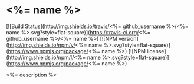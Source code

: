 # <%= name %>
[![Build Status](http://img.shields.io/travis/<%= github_username %>/<%= name %>.svg?style=flat-square)](https://travis-ci.org/<%= github_username %>/<%= name %>) [![NPM version](http://img.shields.io/npm/v/<%= name %>.svg?style=flat-square)](https://www.npmjs.org/package/<%= name %>) [![NPM license](http://img.shields.io/npm/l/<%= name %>.svg?style=flat-square)](https://www.npmjs.org/package/<%= name %>)

<%= description %>
